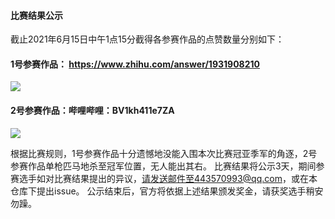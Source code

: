 #### 比赛结果公示

截止2021年6月15日中午1点15分截得各参赛作品的点赞数量分别如下：

#### 1号参赛作品： https://www.zhihu.com/answer/1931908210
![](https://user-images.githubusercontent.com/17265184/122068763-42852300-ce27-11eb-8b3f-419849c1faff.jpg)

#### 2号参赛作品：哔哩哔哩：BV1kh411e7ZA
![](https://user-images.githubusercontent.com/17265184/122068891-5892e380-ce27-11eb-8bf1-a1dd2d75836a.jpg)

根据比赛规则，1号参赛作品十分遗憾地没能入围本次比赛冠亚季军的角逐，2号参赛作品单枪匹马地杀至冠军位置，无人能出其右。
比赛结果将公示3天，期间参赛选手如对比赛结果提出的异议，请发送邮件至443570993@qq.com，或在本仓库下提出issue。
公示结束后，官方将依据上述结果颁发奖金，请获奖选手稍安勿躁。
